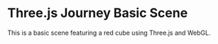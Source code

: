 # Three.js Journey Basic Scene
This is a basic scene featuring a red cube using Three.js and WebGL.
